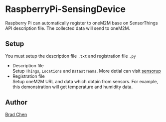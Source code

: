 # RaspberryPi-SensingDevice
Raspberry Pi can automatically register to oneM2M base on SensorThings API description file. The collected data will send to oneM2M.
## Setup
You must setup the description file `.txt` and registration file `.py`
* Description file  
Setup `Things`, `Locations` and `Datastreams`. More detial can visit [sensorup](http://developers.sensorup.com/docs/#introduction)
* Registration file  
Setup oneM2M URL and data which obtain from sensors. For example, this demonstration will get temperature and humidity data.
## Author
[Brad Chen](https://github.com/BradChenPJ)
